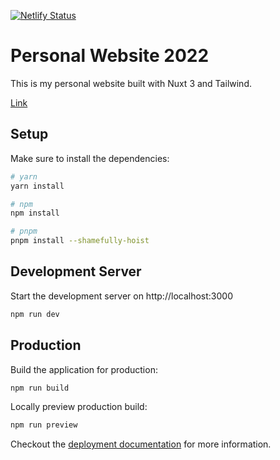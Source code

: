 [![Netlify Status](https://api.netlify.com/api/v1/badges/7c1f9786-26e7-4fe3-b9f9-cf3451d63a48/deploy-status)](https://app.netlify.com/sites/kdk-website-22/deploys)
# Personal Website 2022

This is my personal website built with Nuxt 3 and Tailwind.

[Link](https://kimdaniekoch.de)
## Setup

Make sure to install the dependencies:

```bash
# yarn
yarn install

# npm
npm install

# pnpm
pnpm install --shamefully-hoist
```

## Development Server

Start the development server on http://localhost:3000

```bash
npm run dev
```

## Production

Build the application for production:

```bash
npm run build
```

Locally preview production build:

```bash
npm run preview
```

Checkout the [deployment documentation](https://v3.nuxtjs.org/guide/deploy/presets) for more information.
